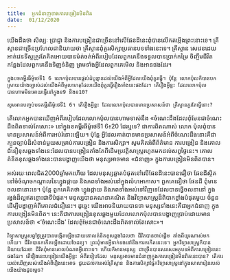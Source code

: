 ```yaml
---
title:  អ្នកជំនាញខាងការបង្រៀនមិនពិត
date:  01/12/2020
---
```


យើងដឹងថា សិល្បៈ ប្រាជ្ញា និងការបង្រៀនជាច្រើននៅលើផែនដីនេះពុំបានលើកតម្កើងព្រះនោះទេ។ គ្រីស្ទានជាច្រើនប្រហែលជានិយាយថា គ្រីស្ទានពុំគួរសិក្សាប្រធានបទទាំងនេះទេ។ គ្រីស្ទាន សេវេនដេយអាត់វេនទីស្ទត្រូវតែគិតអោយបានម៉ត់ចត់អំពីរបៀបដែលពួកគេនឹងទទួលបានប្រាក់កម្រៃ ចិញ្ចឹមជីវិត កន្លែងដែលពួកគេនឹងទិញទំនិញ ព្រមទាំងអ្វីដែលពួកគេមើល និងអានផងដែរ។

`ក្នុងបទគម្ពីរធីម៉ូថេទី1 6 លោកប៉ុលបានផ្តល់ដំបូន្មានដល់យើងអំពីអ្វីដែលយើងពុំគួរធ្វើ។ ប៉ុន្តែ លោកប៉ុលក៏បានបកស្រាយយ៉ាងច្បាស់ដល់យើងអំពីមូលហេតុដែលយើងពុំគួរធ្វើរឿងទាំងនេះផងដែរ។ តើរឿងអ្វីខ្លះ ដែលលោកប៉ុលបានហាមមិនអោយធ្វើនៅក្នុងខ9 និងខ10?`

`សូមអានបញ្ចប់បទគម្ពីរធីម៉ូថេទី1 6។ តើរឿងអ្វីខ្លះ ដែលលោកប៉ុលបានមានប្រសាសន៍ថា គ្រីស្ទានគួរតែធ្វើនោះ?`

តើលោកអ្នកបានឃើញអំពីរបៀបដែលលោកប៉ុលបានហាមទាស់នឹង «ចំណេះដឹងដែលពុំមែនជាចំណេះដឹងពិតទាល់តែសោះ» នៅក្នុងខគម្ពីរធីម៉ូថេទី1 6៖20 ដែរឬទេ? ជាការពិតណាស់ លោក ប៉ុលពុំបានមានប្រសាសន៍អំពីការអប់រំនោះឡើយ។ ប៉ុន្តែ អ្វីដែលគាត់បានមានប្រសាសន៍អំពីចំណេះដឹងនោះគឺជាក្បួនច្បាប់ដ៏សំខាន់មួយសម្រាប់ការបង្រៀន និងការសិក្សា។ សូមគិតអំពីព័ត៌មាន ការបង្រៀន និងគោលជំនឿខុសឆ្គងទាំងនេះដែលបានបង្រៀនតាំងតែពីដើមប្រវត្តិសាស្ត្ររហូតមកដល់សព្វថ្ងៃនេះ។ គោលគំនិតខុសឆ្គងទាំងនេះបានបង្ហាញយើងថា មនុស្សអាចមាន «ជំនាញ» ក្នុងការបង្រៀនមិនពិតបាន។

អស់រយៈពេលជិត2000ឆ្នាំមកហើយ ដែលមនុស្សឆ្លាតបំផុតនៅលើផែនដីនេះបានជឿថា ផែនដីស្ថិតនៅចំចំណុចកណ្តាលនៃហ្វូងផ្កាយ និងភពទាំងអស់នៅក្នុងលំហអាកាស។ ពួកគេជឿថា ផែនដី ពុំមានចលនានោះទេ។ ប៉ុន្តែ ពួកគេគិតថា ហ្វូងផ្កាយ និងភពទាំងអស់ទៅវិញទេដែលបានធ្វើចលនានៅ ក្នុងរង្វង់ដ៏ល្អឥតខ្ចោះជាទីបំផុត។ មនុស្សបានគណនាគណិត និងវិទ្យាសាស្ត្រដ៏ពិបាកខ្លាំងបំផុតមួយ ចំនួន ដើម្បីបង្ហាញអំពីគោលជំនឿនេះ។ ដូច្នេះ យើងអាចនិយាយបានថា មនុស្សទាំងនេះគឺជាអ្នកជំនាញ ក្នុងការបង្រៀនមិនពិត។ នេះគឺជាការបង្រៀនខុសឆ្គងមួយដែលលោកប៉ុលបានបង្ហាញប្រាប់ដោយមាន ប្រសាសន៍ថា «‘ចំណេះដឹង’ ដែលពុំមែនជាចំណេះដឹងពិតទាល់តែសោះ»។

`វិទ្យាសាស្រ្តសព្វថ្ងៃត្រូវបានបង្កើតឡើងដោយគោលគំនិតខុសឆ្គងដែលថា ជីវិតបានចាប់ផ្តើម តាំងពីយូរណាស់មកហើយ។ ជីវិតបានកកើតឡើងដោយចៃដន្យ។ ព្រះពុំមានអ្វីទាក់ទងនៅនឹងការកកើតនេះទេ។ អ្នកវិទ្យាសាស្ត្រក៏បាននិយាយដែរថា ជីវិតពុំមានគោលបំណងអ្វីនោះទេ។ ហើយក៏មានមនុស្ស ជាច្រើនបានសរសេរអត្ថបទអំពីការបង្រៀននេះផងដែរ។ តើរឿងនេះបង្រៀនយើងអ្វីខ្លះ អំពីរបៀបដែល មនុស្សអាចមានជំនាញក្នុងការបង្រៀនមិនពិតនេះបាន? តើការយល់ឃើញរបស់យើងអំពីរឿងនេះអាច ជួយដល់ការអប់រំគ្រីស្ទាន និងការសិក្សាផ្នែកវិទ្យាសាស្ត្រនៅក្នុងសាលារៀនរបស់យើងយ៉ាងដូចម្តេច?`